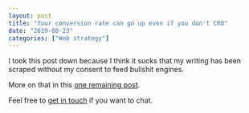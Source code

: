 ```yaml
---
layout: post
title: "Your conversion rate can go up even if you don't CRO"
date: "2019-08-23"
categories: ["Web strategy"]
---
```


I took this post down because I think it sucks that my writing has been scraped without my consent to feed bullshit engines.

More on that in this [one remaining post](/my-final-blog-post).

Feel free to [get in touch](/contact) if you want to chat.
